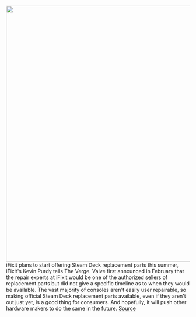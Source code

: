 <img src='https://cdn.vox-cdn.com/thumbor/VFxdSUjaE6JaZTdLFAn9t-2SPM8=/0x0:2040x1360/1200x800/filters:focal(857x517:1183x843)/cdn.vox-cdn.com/uploads/chorus_image/image/70581123/vpavic_220210_5030_0021.0.jpg' width='700px' /><br/>
iFixit plans to start offering Steam Deck replacement parts this summer, iFixit's Kevin Purdy tells The Verge. Valve first announced in February that the repair experts at iFixit would be one of the authorized sellers of replacement parts but did not give a specific timeline as to when they would be available. The vast majority of consoles aren't easily user repairable, so making official Steam Deck replacement parts available, even if they aren't out just yet, is a good thing for consumers. And hopefully, it will push other hardware makers to do the same in the future.
<a href='https://www.theverge.com/2022/3/4/22962087/ifixit-steam-deck-replacement-parts-summer'> Source <a/>